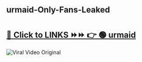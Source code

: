 
 ## urmaid-Only-Fans-Leaked

# <h2><a href="https://clipsfans.com/urmaid&ref=git">🔗 Click to LINKS ⏩⏩ 👉 🟢 urmaid </a></h2>

<a href="https://clipsfans.com/urmaid&ref=git" rel="nofollow" data-target="animated-image.originalLink"><img src="https://i.ibb.co.com/xMMVF88/686577567.gif" alt="Viral Video Original" style="max-width: 100%; display: inline-block;" data-target="animated-image.originalImage"></a>
